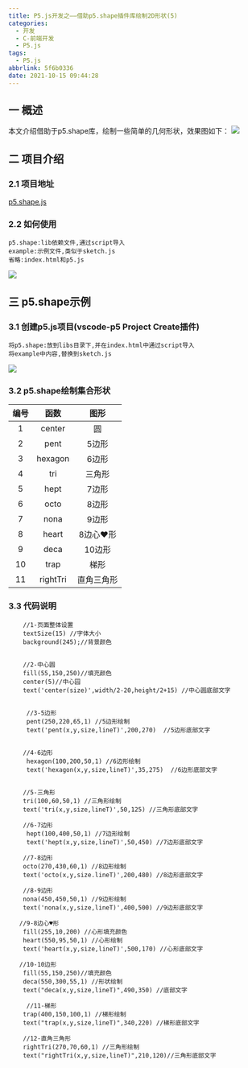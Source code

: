 ```yaml
---
title: P5.js开发之——借助p5.shape插件库绘制2D形状(5)
categories:
  - 开发
  - C-前端开发
  - P5.js
tags:
  - P5.js
abbrlink: 5f6b0336
date: 2021-10-15 09:44:28
---
```

## 一 概述

本文介绍借助于p5.shape库，绘制一些简单的几何形状，效果图如下：
![][1]

<!--more-->

## 二 项目介绍

### 2.1 项目地址

[p5.shape.js](https://github.com/gaba5/p5.shape.js)

### 2.2 如何使用

```
p5.shape:lib依赖文件,通过script导入
example:示例文件,类似于sketch.js
省略:index.html和p5.js
```

![][2]

## 三 p5.shape示例
### 3.1 创建p5.js项目(vscode-p5 Project Create插件)
```
将p5.shape:放到libs目录下,并在index.html中通过script导入
将example中内容,替换到sketch.js
```

![][3]

### 3.2 p5.shape绘制集合形状

| 编号 |   函数   |    图形    |
| :--: | :------: | :--------: |
|  1   |  center  |     圆     |
|  2   |   pent   |   5边形    |
|  3   | hexagon  |   6边形    |
|  4   |   tri    |   三角形   |
|  5   |   hept   |   7边形    |
|  6   |   octo   |   8边形    |
|  7   |   nona   |   9边形    |
|  8   |  heart   |  8边心♥形  |
|  9   |   deca   |   10边形   |
|  10  |   trap   |    梯形    |
|  11  | rightTri | 直角三角形 |

### 3.3 代码说明

```
    //1-页面整体设置
    textSize(15) //字体大小
    background(245);//背景颜色
   
   
    //2-中心圆
    fill(55,150,250)//填充颜色
    center(5)//中心园
    text('center(size)',width/2-20,height/2+15) //中心圆底部文字


     //3-5边形
     pent(250,220,65,1) //5边形绘制
     text('pent(x,y,size,lineT)',200,270)  //5边形底部文字


    //4-6边形
     hexagon(100,200,50,1) //6边形绘制
     text('hexagon(x,y,size,lineT)',35,275)  //6边形底部文字


    //5-三角形
    tri(100,60,50,1) //三角形绘制
    text('tri(x,y,size,lineT)',50,125) //三角形底部文字

    //6-7边形
     hept(100,400,50,1) //7边形绘制
     text('hept(x,y,size,lineT)',50,450) //7边形底部文字

    //7-8边形
    octo(270,430,60,1) //8边形绘制
    text('octo(x,y,size.lineT)',200,480) //8边形底部文字

    //8-9边形
    nona(450,450,50,1) //9边形绘制
    text('nona(x,y,size,lineT)',400,500) //9边形底部文字

   //9-8边心♥形
    fill(255,10,200) //心形填充颜色
    heart(550,95,50,1) //心形绘制
    text('heart(x,y,size,lineT)',500,170) //心形底部文字

   //10-10边形
    fill(55,150,250)//填充颜色
    deca(550,300,55,1) //形状绘制
    text("deca(x,y,size,lineT)",490,350) //底部文字

     //11-梯形
    trap(400,150,100,1) //梯形绘制
    text("trap(x,y,size,lineT)",340,220) //梯形底部文字

    //12-直角三角形
    rightTri(270,70,60,1) //三角形绘制
    text("rightTri(x,y,size,lineT)",210,120)//三角形底部文字
```



[1]:https://cdn.staticaly.com/gh/PGzxc/CDN/master/blog-p5js/p5js-p5shape-preview.png
[2]:https://cdn.staticaly.com/gh/PGzxc/CDN/master/blog-p5js/p5js-p5-shape-github.png
[3]:https://cdn.staticaly.com/gh/PGzxc/CDN/master/blog-p5js/p5js-p5shape-vscode-project.png